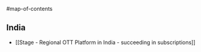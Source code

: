 #map-of-contents 

## India
- [[Stage - Regional OTT Platform in India - succeeding in subscriptions]]